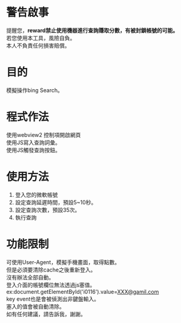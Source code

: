 警告啟事
=======
提醒您，**reward禁止使用機器進行查詢賺取分數，有被封鎖帳號的可能。**  
若您使用本工具，風險自負。  
本人不負責任何損害賠償。

目的
===
模擬操作bing Search。

程式作法
=======
使用webview2 控制項開啟網頁  
使用JS寫入查詢詞彙。  
使用JS觸發查詢按鈕。  

使用方法
=======
1. 登入您的微軟帳號
2. 設定查詢延遲時間，預設5~10秒。
3. 設定查詢次數，預設35次。
4. 執行查詢

功能限制
=======
可使用User-Agent，模擬手機畫面，取得點數。  
但是必須要清除cache之後重新登入。  
沒有辦法全部自動。  
登入介面的帳號欄位無法透過js塞值。  
ex:document.getElementById('i0116').value=XXX@gamil.com  
key event也是會被偵測出非鍵盤輸入。  
塞入的值會被自動清除。  
如有任何建議，請告訴我，謝謝。
